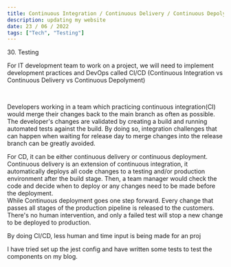 ```yaml
---
title: Continuous Integration / Continuous Delivery / Continuous Depolyment
description: updating my website
date: 23 / 06 / 2022
tags: ["Tech", "Testing"]
---
```


<p>30. Testing</p>

<p> 
For IT development team to work on a project, we will need to implement development practices and DevOps called CI/CD (Continuous Integration vs Continuous Delivery vs Continuous Depolyment)
</p>
<br />
<p>
Developers working in a team which practicing continuous integration(CI) would merge their changes back to the main branch as often as possible. The developer's changes are validated by creating a build and running automated tests against the build. By doing so, integration challenges that can happen when waiting for release day to merge changes into the release branch can be greatly avoided.
</p>
<p>
For CD, it can be either continuous delivery or continuous deployment.
Continuous delivery is an extension of continuous integration, it automatically deploys all code changes to a testing and/or production environment after the build stage. Then, a team manager would check the code and decide when to deploy or any changes need to be made before the deployment.
<br/>
While Continuous deployment goes one step forward. Every change that passes all stages of the production pipeline is released to the customers. There's no human intervention, and only a failed test will stop a new change to be deployed to production.
</p>
<p>
By doing CI/CD, less human and time input is being made for an proj
</p>
<p>
I have tried set up the jest config and have written some tests to test the components on my blog.
</p>

<img src="/Blog/20220622-1.png" alt="">
<img src="/Blog/20220622-2.png" alt="">
<img src="/Blog/20220622-3.png" alt="">
